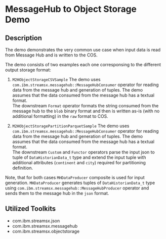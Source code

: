 # MessageHub to Object Storage Demo

## Description
The demo demonstrates the very common use case when input
data is read from Message Hub and is written to the COS.

The demo consists of two examples each one corresponsing to the different
output storage format:

1. `M2HObjectStorageCSVSample`
The demo uses `com.ibm.streamsx.messagehub::MessageHubConsumer`
operator for reading data from the message hub and generation
of tuples. The demo assumes that the data consumed from the message
hub has a textual format.  
The downstream `Format` operator formats the string consumed from the message
hub to the `blob` binary format and then is written as-is (with no additional formatting)
in the `raw` format to COS.

2. `M2HObjectStoragePartitionParquetSample`
The demo uses `com.ibm.streamsx.messagehub::MessageHubConsumer`
operator for reading data from the message hub and generation
of tuples. The demo assumes that the data consumed from the message
hub has a textual format.  
The downstream `Custom` and `Functor` operators parse the input json to tuple
of `DataHistorianData_t` type and extend the input tuple with additional 
attributes (`continent` and `city`) required for partitioning definition.

Note, that for both cases `MHDataProducer` composite is used for input generation.
`MHDataProducer` generates tuples of `DataHistorianData_t` type using 
`com.ibm.streamsx.messagehub::MessageHubProducer` operator and sends them
to the message hub in the `json` format.

## Utilized Toolkits
 - com.ibm.streamsx.json
 - com.ibm.streamsx.messagehub
 - com.ibm.streamsx.objectstorage